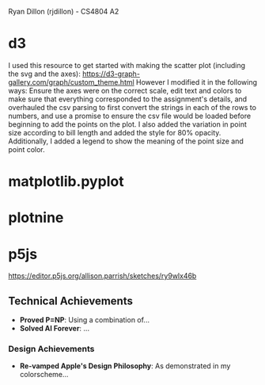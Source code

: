 
Ryan Dillon (rjdillon) - CS4804 A2

# d3

I used this resource to get started with making the scatter plot (including the svg and the axes): https://d3-graph-gallery.com/graph/custom_theme.html
However I modified it in the following ways: Ensure the axes were on the correct scale, edit text and colors to make sure that everything corresponded to the assignment's details, and overhauled the csv parsing to first convert the strings in each of the rows to numbers, and use a promise to ensure the csv file would be loaded before beginning to add the points on the plot. I also added the variation in point size according to bill length and added the style for 80% opacity. Additionally, I added a legend to show the meaning of the point size and point color.

# matplotlib.pyplot

# plotnine

# p5js
https://editor.p5js.org/allison.parrish/sketches/ry9wlx46b

## Technical Achievements
- **Proved P=NP**: Using a combination of...
- **Solved AI Forever**: ...

### Design Achievements
- **Re-vamped Apple's Design Philosophy**: As demonstrated in my colorscheme...
